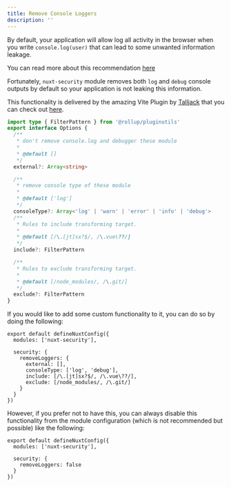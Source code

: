 ```yaml
---
title: Remove Console Loggers
description: ''
---
```


By default, your application will allow log all activity in the browser when you write `console.log(user)` that can lead to some unwanted information leakage.


You can read more about this recommendation [here](https://cheatsheetseries.owasp.org/cheatsheets/Logging_Cheat_Sheet.html#data-to-exclude)

Fortunately, `nuxt-security` module removes both `log` and `debug` console outputs by default so your application is not leaking this information.

This functionality is delivered by the amazing Vite Plugin by [Talljack](https://github.com/Talljack) that you can check out [here](https://github.com/Talljack/unplugin-remove).

```ts
import type { FilterPattern } from '@rollup/pluginutils'
export interface Options {
  /**
   * don't remove console.log and debugger these module
   *
   * @default []
   */
  external?: Array<string>

  /**
   * remove console type of these module
   *
   * @default ['log']
   */
  consoleType?: Array<'log' | 'warn' | 'error' | 'info' | 'debug'>
  /**
   * Rules to include transforming target.
   *
   * @default [/\.[jt]sx?$/, /\.vue\??/]
   */
  include?: FilterPattern

  /**
   * Rules to exclude transforming target.
   *
   * @default [/node_modules/, /\.git/]
   */
  exclude?: FilterPattern
}
```

If you would like to add some custom functionality to it, you can do so by doing the following:

```js{}[nuxt.config.ts]
export default defineNuxtConfig({
  modules: ['nuxt-security'],

  security: {
    removeLoggers: {
      external: [],
      consoleType: ['log', 'debug'],
      include: [/\.[jt]sx?$/, /\.vue\??/],
      exclude: [/node_modules/, /\.git/]
    }
  }
})
```

However, if you prefer not to have this, you can always disable this functionality from the module configuration (which is not recommended but possible) like the following:

```js{}[nuxt.config.ts]
export default defineNuxtConfig({
  modules: ['nuxt-security'],

  security: {
    removeLoggers: false
  }
})
```
